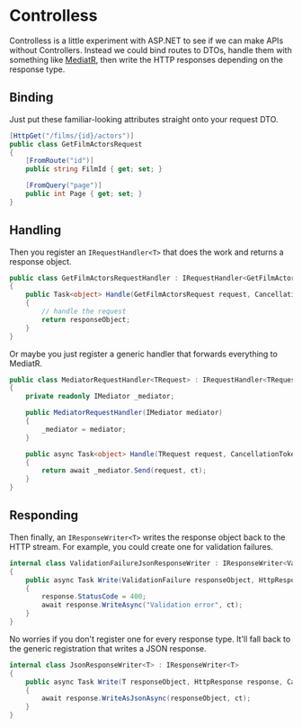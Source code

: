 # Controlless

Controlless is a little experiment with ASP.NET to see if we can make APIs without Controllers. Instead we could bind routes to DTOs, handle them with something like [MediatR](https://github.com/jbogard/MediatR), then write the HTTP responses depending on the response type.

## Binding

Just put these familiar-looking attributes straight onto your request DTO.

```c#
[HttpGet("/films/{id}/actors")]
public class GetFilmActorsRequest
{
    [FromRoute("id")]
    public string FilmId { get; set; }

    [FromQuery("page")]
    public int Page { get; set; }
}
```

## Handling

Then you register an `IRequestHandler<T>` that does the work and returns a response object.

```c#
public class GetFilmActorsRequestHandler : IRequestHandler<GetFilmActorsRequest>
{
    public Task<object> Handle(GetFilmActorsRequest request, CancellationToken ct)
    {
        // handle the request
        return responseObject;
    }
}
```

Or maybe you just register a generic handler that forwards everything to MediatR.

```c#
public class MediatorRequestHandler<TRequest> : IRequestHandler<TRequest>
{
    private readonly IMediator _mediator;

    public MediatorRequestHandler(IMediator mediator)
    {
        _mediator = mediator;
    }

    public async Task<object> Handle(TRequest request, CancellationToken ct)
    {
        return await _mediator.Send(request, ct);
    }
}
```

## Responding

Then finally, an `IResponseWriter<T>` writes the response object back to the HTTP stream. For example, you could create one for validation failures.

```c#
internal class ValidationFailureJsonResponseWriter : IResponseWriter<ValidationFailure>
{
    public async Task Write(ValidationFailure responseObject, HttpResponse response, CancellationToken ct)
    {
        response.StatusCode = 400;
        await response.WriteAsync("Validation error", ct);
    }
}
```

No worries if you don't register one for every response type. It'll fall back to the generic registration that writes a JSON response.

```c#
internal class JsonResponseWriter<T> : IResponseWriter<T>
{
    public async Task Write(T responseObject, HttpResponse response, CancellationToken ct)
    {
        await response.WriteAsJsonAsync(responseObject, ct);
    }
}
```